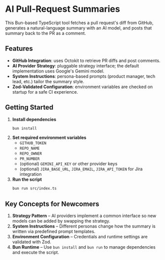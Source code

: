 # AI Pull-Request Summaries

This Bun-based TypeScript tool fetches a pull request's diff from GitHub, generates a natural-language summary with an AI model, and posts that summary back to the PR as a comment.

## Features

- **GitHub Integration**: uses Octokit to retrieve PR diffs and post comments.
- **AI Provider Strategy**: pluggable strategy interface; the default implementation uses Google's Gemini model.
- **System Instructions**: persona-based prompts (product manager, tech lead, etc.) tailor the summary style.
- **Zod-Validated Configuration**: environment variables are checked on startup for a safe CI experience.

## Getting Started

1. **Install dependencies**
   ```bash
   bun install
   ```
2. **Set required environment variables**
   - `GITHUB_TOKEN`
   - `REPO_NAME`
   - `REPO_OWNER`
   - `PR_NUMBER`
   - (optional) `GEMINI_API_KEY` or other provider keys
   - (optional) `JIRA_BASE_URL`, `JIRA_EMAIL`, `JIRA_API_TOKEN` for Jira integration
3. **Run the script**
   ```bash
   bun run src/index.ts
   ```

## Key Concepts for Newcomers

1. **Strategy Pattern** – AI providers implement a common interface so new models can be added by swapping the strategy.
2. **System Instructions** – Different personas change how the summary is written via predefined prompt templates.
3. **Environment Configuration** – Credentials and runtime settings are validated with Zod.
4. **Bun Runtime** – Use `bun install` and `bun run` to manage dependencies and execute the script.
